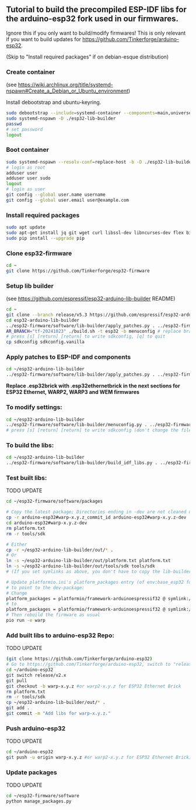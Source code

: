 ## Tutorial to build the precompiled ESP-IDF libs for the arduino-esp32 fork used in our firmwares.

Ignore this if you only want to build/modify firmwares!
This is only relevant if you want to build updates for https://github.com/Tinkerforge/arduino-esp32.

(Skip to "Install required packages" if on debian-esque distribution)

### Create container
(see https://wiki.archlinux.org/title/systemd-nspawn#Create_a_Debian_or_Ubuntu_environment)

Install debootstrap and ubuntu-keyring.

```bash
sudo debootstrap --include=systemd-container --components=main,universe jammy esp32-lib-builder http://archive.ubuntu.com/ubuntu
sudo systemd-nspawn -D ./esp32-lib-builder
passwd
# set password
logout
```

### Boot container

```bash
sudo systemd-nspawn --resolv-conf=replace-host -b -D ./esp32-lib-builder
# login as root
adduser user
adduser user sudo
logout
# login as user
git config --global user.name username
git config --global user.email user@example.com
```

### Install required packages

```bash
sudo apt update
sudo apt-get install jq git wget curl libssl-dev libncurses-dev flex bison gperf python3 python-is-python3 python3-pip python3-setuptools python3-serial python3-click python3-cryptography python3-future python3-pyparsing python3-pyelftools cmake ninja-build ccache python3-venv libffi-dev libssl-dev dfu-util libusb-1.0-0
sudo pip install --upgrade pip
```

### Clone esp32-firmware

```bash
cd ~
git clone https://github.com/Tinkerforge/esp32-firmware
```

### Setup lib builder
(see https://github.com/espressif/esp32-arduino-lib-builder README)

```bash
cd ~
git clone --branch release/v5.3 https://github.com/espressif/esp32-arduino-lib-builder
cd esp32-arduino-lib-builder
../esp32-firmware/software/lib-builder/apply_patches.py . ../esp32-firmware/software/patches/lib-builder-pre
AR_BRANCH="tf-20241023" ./build.sh -t esp32 -b menuconfig # replace branch name with the one you want to build.
# press [s] [return] [return] to write sdkconfig, [q] to quit
cp sdkconfig sdkconfig.vanilla
```

### Apply patches to ESP-IDF and components

```bash
cd ~/esp32-arduino-lib-builder
../esp32-firmware/software/lib-builder/apply_patches.py . ../esp32-firmware/software/patches/lib-builder
```

**Replace .esp32brick with .esp32ethernetbrick in the next sections for ESP32 Ethernet, WARP2, WARP3 and WEM firmwares**

### To modify settings:

```bash
cd ~/esp32-arduino-lib-builder
../esp32-firmware/software/lib-builder/menuconfig.py . ../esp32-firmware/software/lib-builder/defconfig.esp32brick
# press [s] [return] [return] to write sdkconfig (don't change the filename!), [q] to quit, ~/esp32-firmware/software/lib-builder/defconfig.esp32brick will be updated automatically
```

### To build the libs:

```bash
cd ~/esp32-arduino-lib-builder
../esp32-firmware/software/lib-builder/build_idf_libs.py . ../esp32-firmware/software/lib-builder/defconfig.esp32brick
```

### Test built libs:

TODO UPDATE

```bash
cd ~/esp32-firmware/software/packages

# Copy the latest package; Directories ending in -dev are not cleaned up by the firmware build scripts. Remember to use warp2-x.y.z if building WARP2, WARP3 or WEM firmwares (i.e. something that runs on an ESP with ethernet and PSRAM)
cp -r arduino-esp32#warp-x.y.z_commit_id arduino-esp32#warp-x.y.z-dev
cd arduino-esp32#warp-x.y.z-dev
rm platform.txt
rm -r tools/sdk

# Either
cp -r ~/esp32-arduino-lib-builder/out/* .
# Or
ln -s ~/esp32-arduino-lib-builder/out/platform.txt platform.txt
ln -s ~/esp32-arduino-lib-builder/out/tools/sdk tools/sdk
# (If you set symlinks as above, you don't have to copy the lib-builder's output every time you recompile)

# Update platformio.ini's platform_packages entry (of env:base_esp32 for WARP1, env.base_esp32_ethernet for WARP2/3/WEM)
# to point to the dev-package:
# Change
platform_packages = platformio/framework-arduinoespressif32 @ symlink://packages/arduino-esp32#warp-x.y.z_commit_id
# to
platform_packages = platformio/framework-arduinoespressif32 @ symlink://packages/arduino-esp32#warp-x.y.z-dev
# Then rebuild the firmware as usual
pio run -e warp
```

### Add built libs to arduino-esp32 Repo:

TODO UPDATE

```bash
(git clone https://github.com/Tinkerforge/arduino-esp32)
# Go to https://github.com/Tinkerforge/arduino-esp32, switch to "release/v2.x" and click "sync fork" (so that our "release/v2.x" == espressif's "release/v2.x")
cd ~/arduino-esp32
git switch release/v2.x
git pull
git checkout -b warp-x.y.z #or warp2-x.y.z for ESP32 Ethernet Brick
rm platform.txt
rm -r tools/sdk
cp ~/esp32-arduino-lib-builder/out/* .
git add .
git commit -m "Add libs for warp-x.y.z."
```

### Push arduino-esp32

TODO UPDATE

```bash
cd ~/arduino-esp32
git push -u origin warp-x.y.z #or warp2-x.y.z for ESP32 Ethernet Brick)
```

### Update packages

TODO UPDATE

```bash
cd ~/esp32-firmware/software
python manage_packages.py
```
